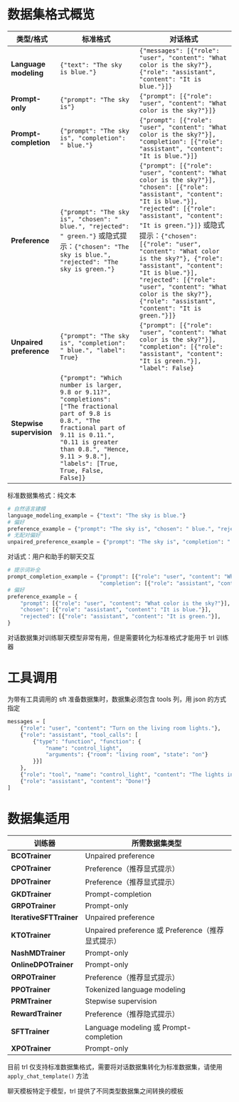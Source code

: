 # 数据集格式概览

| 类型/格式 | 标准格式 | 对话格式 |
|----------|----------|----------|
| **Language modeling** | `{"text": "The sky is blue."}` | `{"messages": [{"role": "user", "content": "What color is the sky?"}, {"role": "assistant", "content": "It is blue."}]}` |
| **Prompt-only** | `{"prompt": "The sky is"}` | `{"prompt": [{"role": "user", "content": "What color is the sky?"}]}` |
| **Prompt-completion** | `{"prompt": "The sky is", "completion": " blue."}` | `{"prompt": [{"role": "user", "content": "What color is the sky?"}], "completion": [{"role": "assistant", "content": "It is blue."}]}` |
| **Preference** | `{"prompt": "The sky is", "chosen": " blue.", "rejected": " green."}` 或隐式提示：`{"chosen": "The sky is blue.", "rejected": "The sky is green."}` | `{"prompt": [{"role": "user", "content": "What color is the sky?"}], "chosen": [{"role": "assistant", "content": "It is blue."}], "rejected": [{"role": "assistant", "content": "It is green."}]}` 或隐式提示：`{"chosen": [{"role": "user", "content": "What color is the sky?"}, {"role": "assistant", "content": "It is blue."}], "rejected": [{"role": "user", "content": "What color is the sky?"}, {"role": "assistant", "content": "It is green."}]}` |
| **Unpaired preference** | `{"prompt": "The sky is", "completion": " blue.", "label": True}` | `{"prompt": [{"role": "user", "content": "What color is the sky?"}], "completion": [{"role": "assistant", "content": "It is green."}], "label": False}` |
| **Stepwise supervision** | `{"prompt": "Which number is larger, 9.8 or 9.11?", "completions": ["The fractional part of 9.8 is 0.8.", "The fractional part of 9.11 is 0.11.", "0.11 is greater than 0.8.", "Hence, 9.11 > 9.8."], "labels": [True, True, False, False]}` | |



标准数据集格式：纯文本
```python
# 自然语言建模
language_modeling_example = {"text": "The sky is blue."}
# 偏好
preference_example = {"prompt": "The sky is", "chosen": " blue.", "rejected": " green."}
# 无配对偏好
unpaired_preference_example = {"prompt": "The sky is", "completion": " blue.", "label": True}
```

对话式：用户和助手的聊天交互
```python
# 提示词补全
prompt_completion_example = {"prompt": [{"role": "user", "content": "What color is the sky?"}],
                             "completion": [{"role": "assistant", "content": "It is blue."}]}
# 偏好
preference_example = {
    "prompt": [{"role": "user", "content": "What color is the sky?"}],
    "chosen": [{"role": "assistant", "content": "It is blue."}],
    "rejected": [{"role": "assistant", "content": "It is green."}],
}
```

对话数据集对训练聊天模型非常有用，但是需要转化为标准格式才能用于 trl 训练器

# 工具调用

为带有工具调用的 sft 准备数据集时，数据集必须包含 tools 列，用 json 的方式指定

```python
messages = [
    {"role": "user", "content": "Turn on the living room lights."},
    {"role": "assistant", "tool_calls": [
        {"type": "function", "function": {
            "name": "control_light",
            "arguments": {"room": "living room", "state": "on"}
        }}]
    },
    {"role": "tool", "name": "control_light", "content": "The lights in the living room are now on."},
    {"role": "assistant", "content": "Done!"}
]
```

# 数据集适用

| 训练器 | 所需数据集类型 |
|--------|----------------|
| **BCOTrainer** | Unpaired preference |
| **CPOTrainer** | Preference（推荐显式提示） |
| **DPOTrainer** | Preference（推荐显式提示） |
| **GKDTrainer** | Prompt-completion |
| **GRPOTrainer** | Prompt-only |
| **IterativeSFTTrainer** | Unpaired preference |
| **KTOTrainer** | Unpaired preference 或 Preference（推荐显式提示） |
| **NashMDTrainer** | Prompt-only |
| **OnlineDPOTrainer** | Prompt-only |
| **ORPOTrainer** | Preference（推荐显式提示） |
| **PPOTrainer** | Tokenized language modeling |
| **PRMTrainer** | Stepwise supervision |
| **RewardTrainer** | Preference（推荐隐式提示） |
| **SFTTrainer** | Language modeling 或 Prompt-completion |
| **XPOTrainer** | Prompt-only |

目前 trl 仅支持标准数据集格式，需要将对话数据集转化为标准数据集，请使用 `apply_chat_template()` 方法

聊天模板特定于模型，trl 提供了不同类型数据集之间转换的模板